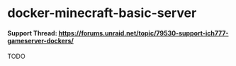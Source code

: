 # docker-minecraft-basic-server

#### Support Thread: https://forums.unraid.net/topic/79530-support-ich777-gameserver-dockers/

TODO